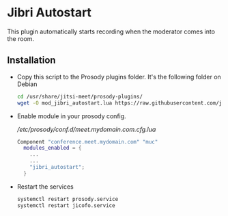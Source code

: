 # Jibri Autostart

This plugin automatically starts recording when the moderator comes into the
room.

## Installation

- Copy this script to the Prosody plugins folder. It's the following folder on
  Debian

  ```bash
  cd /usr/share/jitsi-meet/prosody-plugins/
  wget -O mod_jibri_autostart.lua https://raw.githubusercontent.com/jitsi-contrib/prosody-plugins/main/jibri_autostart/mod_jibri_autostart.lua
  ```

- Enable module in your prosody config.

  _/etc/prosody/conf.d/meet.mydomain.com.cfg.lua_

  ```lua
  Component "conference.meet.mydomain.com" "muc"
    modules_enabled = {
      ...
      ...
      "jibri_autostart";
    }
  ```

- Restart the services

  ```bash
  systemctl restart prosody.service
  systemctl restart jicofo.service
  ```
